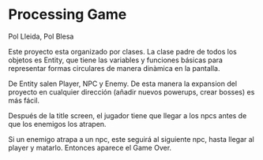 # Processing Game


Pol Lleida, Pol Blesa


Este proyecto esta organizado por clases. La clase padre de todos los objetos es Entity, que tiene las variables y funciones básicas para representar formas circulares de manera dinàmica en la pantalla.

De Entity salen Player, NPC y Enemy. De esta manera la expansion del proyecto en cualquier dirección (añadir nuevos powerups, crear bosses) es más fácil.

Después de la title screen, el jugador tiene que llegar a los npcs antes de que los enemigos los atrapen.

Si un enemigo atrapa a un npc, este seguirá al siguiente npc, hasta llegar al player y matarlo. Entonces aparece el Game Over.